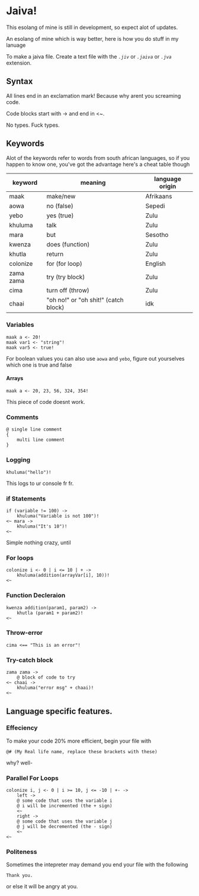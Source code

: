 # Jaiva!

This esolang of mine is still in development, so expect alot of updates.

An esolang of mine which is way better, here is how you do stuff in my lanuage

To make a jaiva file. Create a text file with the _`.jiv`_ or _`.jaiva`_ or _`.jva`_ extension.

## Syntax

All lines end in an exclamation mark! Because why arent you screaming code.

Code blocks start with -> and end in <~.

No types. Fuck types.

## Keywords

Alot of the keywords refer to words from south african languages, so if you happen to know one, you've got the advantage
here's a cheat table though

| keyword   | meaning                              | language origin |
| --------- | ------------------------------------ | --------------- |
| maak      | make/new                             | Afrikaans       |
| aowa      | no (false)                           | Sepedi          |
| yebo      | yes (true)                           | Zulu            |
| khuluma   | talk                                 | Zulu            |
| mara      | but                                  | Sesotho         |
| kwenza    | does (function)                      | Zulu            |
| khutla    | return                               | Zulu            |
| colonize  | for (for loop)                       | English         |
| zama zama | try (try block)                      | Zulu            |
| cima      | turn off (throw)                     | Zulu            |
| chaai     | "oh no!" or "oh shit!" (catch block) | idk             |

### Variables

```jiv
maak a <- 20!
maak var1 <- "string"!
maak var5 <- true!
```

For boolean values you can also use `aowa` and `yebo`, figure out yourselves which one is true and false

#### Arrays

```jiv
maak a <- 20, 23, 56, 324, 354!
```

This piece of code doesnt work.

### Comments

```jiv
@ single line comment
{
    multi line comment
}
```

### Logging

```jiv
khuluma("hello")!
```

This logs to ur console fr fr.

### if Statements

```jiv
if (variable != 100) ->
    khuluma("Variable is not 100")!
<~ mara ->
    khuluma("It's 10")!
<~
```

Simple nothing crazy, until

### For loops

```jiv
colonize i <- 0 | i <= 10 | + ->
    khuluma(addition(arrayVar[i], 10))!
<~
```

### Function Decleraion

```jiv
kwenza addition(param1, param2) ->
    khutla (param1 + param2)!
<~
```

### Throw-error

```jiv
cima <== "This is an error"!
```

### Try-catch block

```jiv
zama zama ->
    @ block of code to try
<~ chaai ->
    khuluma("error msg" + chaai)!
<~
```

## Language specific features.

### Effeciency

To make your code 20% more efficient, begin your file with

```jiv
@# (My Real life name, replace these brackets with these)
```

why? well-

### Parallel For Loops

```jiv
colonize i, j <- 0 | i >= 10, j <= -10 | +- ->
    left ->
    @ some code that uses the variable i
    @ i will be incremented (the + sign)
    <~
    right ->
    @ some code that uses the variable j
    @ j will be decremented (the - sign)
    <~
<~
```

### Politeness

Sometimes the intepreter may demand you end your file with the following

```jiv
Thank you.
```

or else it will be angry at you.
